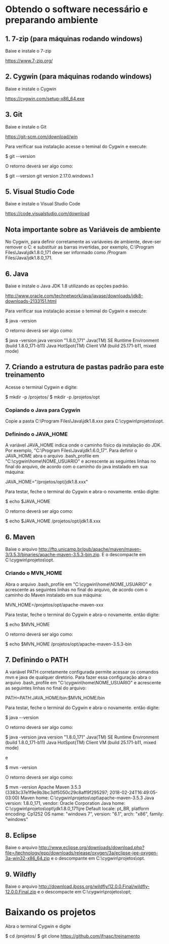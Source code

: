 # Obtendo o software necessário e preparando ambiente

## 1. 7-zip (para máquinas rodando windows) 

Baixe e instale o 7-zip

https://www.7-zip.org/

## 2. Cygwin (para máquinas rodando windows)

Baixe e instale o Cygwin

https://cygwin.com/setup-x86_64.exe

## 3. Git

Baixe e instale o Git

https://git-scm.com/download/win

Para verificar sua instalação acesse o teminal do Cygwin e execute:

$ git --version

O retorno deverá ser algo como:

$ git --version
git version 2.17.0.windows.1

## 5. Visual Studio Code

Baixe e instale o Visual Studio Code

https://code.visualstudio.com/download

## Nota importante sobre as Variáveis de ambiente

No Cygwin, para definir corretamente as variáveies de ambiente, deve-ser remover o C: e substituir as barras invertidas, por exemplo, C:\Program Files\Java\jdk1.8.0_171 deve ser informado como /Program Files/Java/jdk1.8.0_171.

## 6. Java

Baixe e instale o Java JDK 1.8 utilizando as opções padrão.

http://www.oracle.com/technetwork/java/javase/downloads/jdk8-downloads-2133151.html

Para verificar sua instalação acesse o teminal do Cygwin e execute:

$ java -version

O retorno deverá ser algo como:

$ java -version
java version "1.8.0_171"
Java(TM) SE Runtime Environment (build 1.8.0_171-b11)
Java HotSpot(TM) Client VM (build 25.171-b11, mixed mode)

## 7. Criando a estrutura de pastas padrão para este treinamento

Acesse o terminal Cygwin e digite:

$ mkdir -p /projetos/
$ mkdir -p /projetos/opt

### Copiando o Java para Cygwin

Copie a pasta C:\Program Files\Java\jdk1.8.xxx para C:\cygwin\projetos\opt.

### Definindo o JAVA_HOME

A variável JAVA_HOME indica onde o caminho físico da instalação do JDK. Por exemplo, "C:\Program Files\Java\jdk1.6.0_17". Para definir o JAVA_HOME abra o arquivo .bash_profile em "C:\cygwin\home\NOME_USUARIO" e acrescente as seguintes linhas no final do arquivo, de acordo com o caminho do java instalado em sua máquina:

JAVA_HOME="/projetos/opt/jdk1.8.xxx"

Para testar, feche o terminal do Cygwin e abra-o novamente. então digite:

$ echo $JAVA_HOME

O retorno deverá ser algo como:

$ echo $JAVA_HOME
/projetos/opt/jdk1.8.xxx

## 6. Maven

Baixe o arquivo http://ftp.unicamp.br/pub/apache/maven/maven-3/3.5.3/binaries/apache-maven-3.5.3-bin.zip. E o descompacte em C:\cygwin\projetos\opt.

### Criando o MVN_HOME

Abra o arquivo .bash_profile em "C:\cygwin\home\NOME_USUARIO" e acrescente as seguintes linhas no final do arquivo, de acordo com o caminho do Maven instalado em sua máquina:

MVN_HOME=/projetos/opt/apache-maven-xxx

Para testar, feche o terminal do Cygwin e abra-o novamente. então digite:

$ echo $MVN_HOME

O retorno deverá ser algo como:

$ echo $MVN_HOME
/projetos/opt/apache-maven-3.5.3-bin

## 7. Definindo o PATH

A variável PATH corretamente configurada permite acessar os comandos mvn e java de qualquer diretório. Para fazer essa configuração abra o arquivo .bash_profile em "C:\cygwin\home\NOME_USUARIO" e acrescente as seguintes linhas no final do arquivo:

PATH=$PATH:$JAVA_HOME/bin:$MVN_HOME/bin

Para testar, feche o terminal do Cygwin e abra-o novamente. então digite:

$ java --version

O retorno deverá ser algo como:

$ java -version
java version "1.8.0_171"
Java(TM) SE Runtime Environment (build 1.8.0_171-b11)
Java HotSpot(TM) Client VM (build 25.171-b11, mixed mode)

e 

$ mvn -version

O retorno deverá ser algo como:

$ mvn -version
Apache Maven 3.5.3 (3383c37e1f9e9b3bc3df5050c29c8aff9f295297; 2018-02-24T16:49:05-03:00)
Maven home: C:\cygwin\projetos\opt\apache-maven-3.5.3
Java version: 1.8.0_171, vendor: Oracle Corporation
Java home: C:\cygwin\projetos\opt\jdk1.8.0_171\jre
Default locale: pt_BR, platform encoding: Cp1252
OS name: "windows 7", version: "6.1", arch: "x86", family: "windows"

## 8. Eclipse

Baixe o arquivo http://www.eclipse.org/downloads/download.php?file=/technology/epp/downloads/release/oxygen/3a/eclipse-jee-oxygen-3a-win32-x86_64.zip e o descompante em C:\cygwin\projetos\opt.

## 9. Wildfly

Baixe o arquivo http://download.jboss.org/wildfly/12.0.0.Final/wildfly-12.0.0.Final.zip e o descompacte em C:\cygwin\projetos\opt;

# Baixando os projetos

Abra o terminal Cygwin e digite

$ cd /projetos/
$ git clone https://github.com/jfnasc/treinamento


